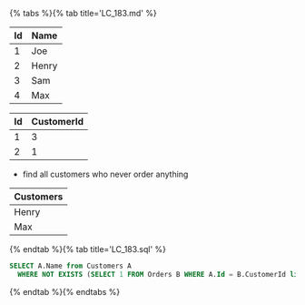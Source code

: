 {% tabs %}{% tab title='LC_183.md' %}

| Id  | Name  |
| --- | ----- |
| 1   | Joe   |
| 2   | Henry |
| 3   | Sam   |
| 4   | Max   |

| Id  | CustomerId |
| --- | ---------- |
| 1   | 3          |
| 2   | 1          |

* find all customers who never order anything

| Customers |
| --------- |
| Henry     |
| Max       |

{% endtab %}{% tab title='LC_183.sql' %}

```sql
SELECT A.Name from Customers A
  WHERE NOT EXISTS (SELECT 1 FROM Orders B WHERE A.Id = B.CustomerId limit 1)
```

{% endtab %}{% endtabs %}
